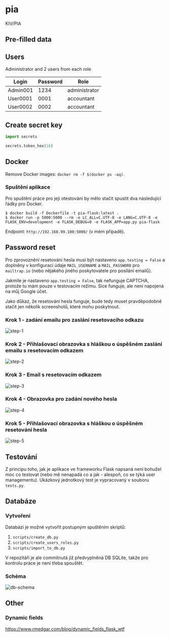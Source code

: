 # pia

KIV/PIA

## Pre-filled data

## Users

Administrator and 2 users from each role

| Login    | Password | Role          |
|----------|----------|---------------|
| Admin001 | 1234     | administrator |
| User0001 | 0001     | accountant    |
| User0002 | 0002     | accountant    |

## Create secret key

```python
import secrets

secrets.token_hex(16)
```

## Docker

Remove Docker images: `docker rm -f $(docker ps -aq)`.

### Spuštění aplikace

Pro spuštění práce pro její otestování by mělo stačit spustit dva následující řádky pro Docker.

```shell script
$ docker build -f Dockerfile -t pia-flask:latest .
$ docker run -p 5000:5000 --rm -e LC_ALL=C.UTF-8 -e LANG=C.UTF-8 -e FLASK_ENV=development -e FLASK_DEBUG=0 -e FLASK_APP=app.py pia-flask
```

Endpoint: `http://192.168.99.100:5000/` (v mém případě).

## Password reset

Pro zprovoznění resetování hesla musí být nastaveno `app.testing = False` a doplněny v konfiguraci údaje `MAIL_USERNAME` a `MAIL_PASSWORD` pro `mailtrap.io` (nebo nějakého jiného poskytovatele pro posílání emailů).

Jakmile je nastaveno `app.testing = False`, tak nefunguje CAPTCHA, protože tu mám pouze v testovacím režimu.
Sice funguje, ale není napojená na můj Google účet.

Jako důkaz, že resetování hesla funguje, bude tedy muset pravděpodobně stačit jen několik screenshotů, které mohu poskytnout.

### Krok 1 - zadání emailu pro zaslání resetovacího odkazu

![step-1](imgs/step-1.png "Step 1")

### Krok 2 - Přihlašovací obrazovka s hláškou o úspěšném zaslání emailu s resetovacím odkazem

![step-2](imgs/step-2.png "Step 2")

### Krok 3 - Email s resetovacím odkazem

![step-3](imgs/step-3.png "Step 3")

### Krok 4 - Obrazovka pro zadání nového hesla

![step-4](imgs/step-4.png "Step 4")

### Krok 5 - Přihlašovací obrazovka s hláškou o úspěšném resetování hesla

![step-5](imgs/step-5.png "Step 5")

## Testování

Z principu toho, jak je aplikace ve frameworku Flask napsaná není bohužel moc co testovat (nebo mě nenapadá co a jak - alespoň, co se týká user managementu).
Ukázkový jednotkový test je vypracovaný v souboru `tests.py`.

## Databáze

### Vytvoření

Databázi je možné vytvořit postupným spuštěním skriptů:

1. `scripts/create_db.py`
2. `scripts/create_users_roles.py`
3. `scripts/import_to_db.py`

V repozitáři je ale commitnutá již předvyplněná DB SQLite, takže pro kontrolu práce je není třeba spouštět.

### Schéma

![db-schema](imgs/db.png "DB Schema")

## Other

### Dynamic fields

https://www.rmedgar.com/blog/dynamic_fields_flask_wtf
